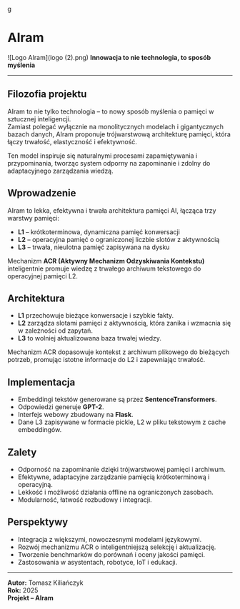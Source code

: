 g

# AIram  
![Logo AIram](logo (2).png)
**Innowacja to nie technologia, to sposób myślenia**

---

## Filozofia projektu  
AIram to nie tylko technologia – to nowy sposób myślenia o pamięci w sztucznej inteligencji.  
Zamiast polegać wyłącznie na monolitycznych modelach i gigantycznych bazach danych, AIram proponuje trójwarstwową architekturę pamięci, która łączy trwałość, elastyczność i efektywność.  

Ten model inspiruje się naturalnymi procesami zapamiętywania i przypominania, tworząc system odporny na zapominanie i zdolny do adaptacyjnego zarządzania wiedzą.

## Wprowadzenie  
AIram to lekka, efektywna i trwała architektura pamięci AI, łącząca trzy warstwy pamięci:  
- **L1** – krótkoterminowa, dynamiczna pamięć konwersacji  
- **L2** – operacyjna pamięć o ograniczonej liczbie slotów z aktywnością  
- **L3** – trwała, nieulotna pamięć zapisywana na dysku  

Mechanizm **ACR (Aktywny Mechanizm Odzyskiwania Kontekstu)** inteligentnie promuje wiedzę z trwałego archiwum tekstowego do operacyjnej pamięci L2.

## Architektura  
- **L1** przechowuje bieżące konwersacje i szybkie fakty.  
- **L2** zarządza slotami pamięci z aktywnością, która zanika i wzmacnia się w zależności od zapytań.  
- **L3** to wolniej aktualizowana baza trwałej wiedzy.

Mechanizm ACR dopasowuje kontekst z archiwum plikowego do bieżących potrzeb, promując istotne informacje do L2 i zapewniając trwałość.

## Implementacja  
- Embeddingi tekstów generowane są przez **SentenceTransformers**.  
- Odpowiedzi generuje **GPT-2**.  
- Interfejs webowy zbudowany na **Flask**.  
- Dane L3 zapisywane w formacie pickle, L2 w pliku tekstowym z cache embeddingów.

## Zalety  
- Odporność na zapominanie dzięki trójwarstwowej pamięci i archiwum.  
- Efektywne, adaptacyjne zarządzanie pamięcią krótkoterminową i operacyjną.  
- Lekkość i możliwość działania offline na ograniczonych zasobach.  
- Modularność, łatwość rozbudowy i integracji.

## Perspektywy  
- Integracja z większymi, nowoczesnymi modelami językowymi.  
- Rozwój mechanizmu ACR o inteligentniejszą selekcję i aktualizację.  
- Tworzenie benchmarków do porównań i oceny jakości pamięci.  
- Zastosowania w asystentach, robotyce, IoT i edukacji.

---


**Autor:** Tomasz Kiliańczyk  
**Rok:** 2025  
**Projekt – AIram**

